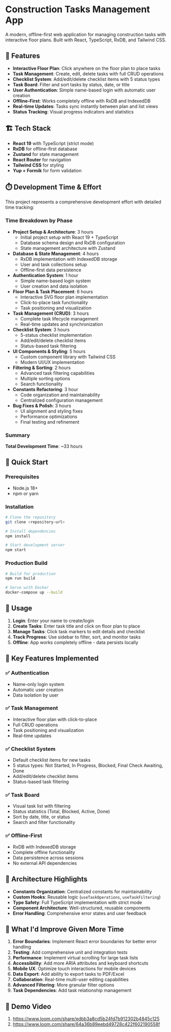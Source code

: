 # Construction Tasks Management App

A modern, offline-first web application for managing construction tasks with interactive floor plans. Built with React, TypeScript, RxDB, and Tailwind CSS.

## 🚀 Features

- **Interactive Floor Plan**: Click anywhere on the floor plan to place tasks
- **Task Management**: Create, edit, delete tasks with full CRUD operations
- **Checklist System**: Add/edit/delete checklist items with 5 status types
- **Task Board**: Filter and sort tasks by status, date, or title
- **User Authentication**: Simple name-based login with automatic user creation
- **Offline-First**: Works completely offline with RxDB and IndexedDB
- **Real-time Updates**: Tasks sync instantly between plan and list views
- **Status Tracking**: Visual progress indicators and statistics

## 🏗️ Tech Stack

- **React 19** with TypeScript (strict mode)
- **RxDB** for offline-first database
- **Zustand** for state management
- **React Router** for navigation
- **Tailwind CSS** for styling
- **Yup + Formik** for form validation

## ⏱️ Development Time & Effort

This project represents a comprehensive development effort with detailed time tracking:

### Time Breakdown by Phase
- **Project Setup & Architecture**: 3 hours
  - Initial project setup with React 19 + TypeScript
  - Database schema design and RxDB configuration
  - State management architecture with Zustand
- **Database & State Management**: 4 hours
  - RxDB implementation with IndexedDB storage
  - User and task collections setup
  - Offline-first data persistence
- **Authentication System**: 1 hour
  - Simple name-based login system
  - User creation and data isolation
- **Floor Plan & Task Placement**: 6 hours
  - Interactive SVG floor plan implementation
  - Click-to-place task functionality
  - Task positioning and visualization
- **Task Management (CRUD)**: 3 hours
  - Complete task lifecycle management
  - Real-time updates and synchronization
- **Checklist System**: 3 hours
  - 5-status checklist implementation
  - Add/edit/delete checklist items
  - Status-based task filtering
- **UI Components & Styling**: 5 hours
  - Custom component library with Tailwind CSS
  - Modern UI/UX implementation
- **Filtering & Sorting**: 2 hours
  - Advanced task filtering capabilities
  - Multiple sorting options
  - Search functionality
- **Constants Refactoring**: 3 hour
  - Code organization and maintainability
  - Centralized configuration management
- **Bug Fixes & Polish**: 3 hours
  - UI alignment and styling fixes
  - Performance optimizations
  - Final testing and refinement

### Summary
**Total Development Time**: ~33 hours

## 🚀 Quick Start

### Prerequisites
- Node.js 18+ 
- npm or yarn

### Installation
```bash
# Clone the repository
git clone <repository-url>

# Install dependencies
npm install

# Start development server
npm start
```

### Production Build
```bash
# Build for production
npm run build

# Serve with Docker
docker-compose up --build
```

## 📱 Usage

1. **Login**: Enter your name to create/login
2. **Create Tasks**: Enter task title and click on floor plan to place
3. **Manage Tasks**: Click task markers to edit details and checklist
4. **Track Progress**: Use sidebar to filter, sort, and monitor tasks
5. **Offline**: App works completely offline - data persists locally

## 🎯 Key Features Implemented

### ✅ Authentication
- Name-only login system
- Automatic user creation
- Data isolation by user

### ✅ Task Management
- Interactive floor plan with click-to-place
- Full CRUD operations
- Task positioning and visualization
- Real-time updates

### ✅ Checklist System
- Default checklist items for new tasks
- 5 status types: Not Started, In Progress, Blocked, Final Check Awaiting, Done
- Add/edit/delete checklist items
- Status-based task filtering

### ✅ Task Board
- Visual task list with filtering
- Status statistics (Total, Blocked, Active, Done)
- Sort by date, title, or status
- Search and filter functionality

### ✅ Offline-First
- RxDB with IndexedDB storage
- Complete offline functionality
- Data persistence across sessions
- No external API dependencies

## 🔧 Architecture Highlights

- **Constants Organization**: Centralized constants for maintainability
- **Custom Hooks**: Reusable logic (`useTaskOperations`, `useTaskFiltering`)
- **Type Safety**: Full TypeScript implementation with strict mode
- **Component Architecture**: Well-structured, reusable components
- **Error Handling**: Comprehensive error states and user feedback

## 📝 What I'd Improve Given More Time

1. **Error Boundaries**: Implement React error boundaries for better error handling
2. **Testing**: Add comprehensive unit and integration tests
3. **Performance**: Implement virtual scrolling for large task lists
4. **Accessibility**: Add more ARIA attributes and keyboard shortcuts
5. **Mobile UX**: Optimize touch interactions for mobile devices
6. **Data Export**: Add ability to export tasks to PDF/Excel
7. **Collaboration**: Real-time multi-user editing capabilities
8. **Advanced Filtering**: More granular filter options
9. **Task Dependencies**: Add task relationship management

## 🎥 Demo Video
1. https://www.loom.com/share/edbb3a8cd5b24fd7b912302b4845c125
2. https://www.loom.com/share/64a36b89eebd49728c422f602190558f

